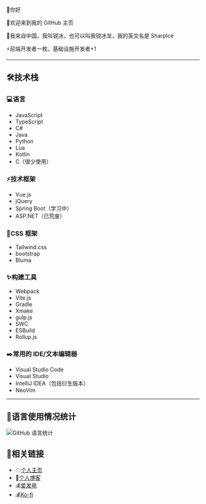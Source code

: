 👋你好

🤗欢迎来到我的 GitHub 主页

🧭我来自中国，我叫锐冰，也可以叫我锐冰龙，我的英文名是 SharpIce

⚡️前端开发者一枚。基础设施开发者+1

---

## 🛠技术栈

### 💻️语言

- JavaScript
- TypeScript
- C#
- Java
- Python
- Lua
- Kotlin
- C（很少使用）

### ⚡️技术框架

- Vue.js
- jQuery
- Spring Boot（学习中）
- ASP.NET（已荒废）

### 🌸CSS 框架

- Tailwind.css
- bootstrap
- Bluma

### ✨️构建工具

- Webpack
- Vite.js
- Gradle
- Xmake
- gulp.js
- SWC
- ESBuild
- Rollup.js

### ✒️常用的 IDE/文本编辑器

- Visual Studio Code
- Visual Studio
- IntelliJ IDEA（包括衍生版本）
- NeoVim

---

## 📝语言使用情况统计
![GitHub 语言统计](https://github-readme-stats.vercel.app/api/top-langs/?username=FurryRbl&hide_border=true&layout=compact&langs_count=10&theme=ambient_gradient&card_width=480&locale=cn&exclude_repo=Shell_Hosts_Android,End,Chinese_software)

## 🔗相关链接
- ☁[个人主页](https://sharpice.top)
- 📖[个人博客](https://blog.sharpice.top)
- 💰️[爱发电](https://ifdian.net/a/SharpIce)
- 💰️[Ko-fi](https://ko-fi.com/S6S8L8OOP)
